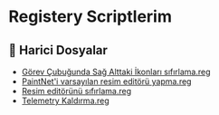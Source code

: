 # Registery Scriptlerim

<!--Index-->

## 🔗 Harici Dosyalar

- [Görev Çubuğunda Sağ Alttaki İkonları sıfırlama.reg](./G%C3%B6rev%20%C3%87ubu%C4%9Funda%20Sa%C4%9F%20Alttaki%20%C4%B0konlar%C4%B1%20s%C4%B1f%C4%B1rlama.reg)
- [PaintNet'i varsayılan resim editörü yapma.reg](./PaintNet%27i%20varsay%C4%B1lan%20resim%20edit%C3%B6r%C3%BC%20yapma.reg)
- [Resim editörünü sıfırlama.reg](./Resim%20edit%C3%B6r%C3%BCn%C3%BC%20s%C4%B1f%C4%B1rlama.reg)
- [Telemetry Kaldırma.reg](./Telemetry%20Kald%C4%B1rma.reg)


<!--Index-->
